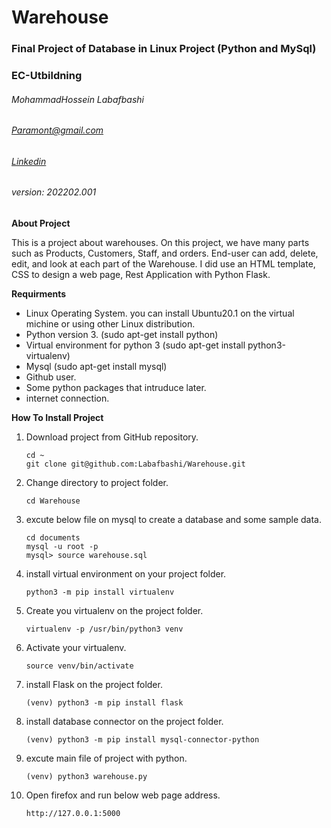 # Warehouse
### Final Project of Database in Linux Project (Python and MySql)
### EC-Utbildning
###### MohammadHossein Labafbashi
###### Paramont@gmail.com
###### [Linkedin](https://www.linkedin.com/in/labafbashi)
###### version: 202202.001

**About Project**

This is a project about warehouses. On this project, we have many parts such as Products, Customers, Staff, and orders. End-user can add, delete, edit, and look at each part of the Warehouse. I did use an HTML template, CSS to design a web page, Rest Application with Python Flask.

**Requirments**

- Linux Operating System.
	you can install Ubuntu20.1 on the virtual michine or using other Linux distribution.
- Python version 3. (sudo apt-get install python)
- Virtual environment for python 3 (sudo apt-get install python3-virtualenv)
- Mysql (sudo apt-get install mysql)
- Github user.
- Some python packages that intruduce later.
- internet connection.

**How To Install Project**

 1. Download project from GitHub repository.
	````
	cd ~
	git clone git@github.com:Labafbashi/Warehouse.git
	````
 2. Change directory to project folder.
	````
	cd Warehouse
	````
 3. excute below file on mysql to create a database and some sample data.
	````
	cd documents
	mysql -u root -p
	mysql> source warehouse.sql
	````
 4. install virtual environment on your project folder.
	````
	python3 -m pip install virtualenv
	````
 5. Create you virtualenv on the project folder.
	````
	virtualenv -p /usr/bin/python3 venv
	````
 6. Activate your virtualenv.
	````
	source venv/bin/activate
	````
 7. install Flask on the project folder.
	````
	(venv) python3 -m pip install flask
	````
 8. install database connector on the project folder.
	````
	(venv) python3 -m pip install mysql-connector-python
	````
 9. excute main file of project with python.
	````
	(venv) python3 warehouse.py
	````
10. Open firefox and run below web page address.
	````
	http://127.0.0.1:5000
	````
